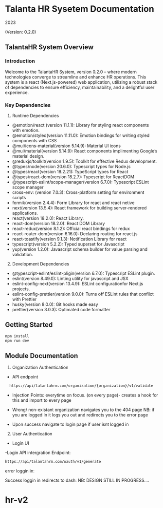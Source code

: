 # Talanta HR Sysetem Documentation

2023

(Version: 0.2.0)

## TalantaHR System Overview

### Introduction

Welcome to the TalantaHR System, version 0.2.0 – where modern technologies converge to streamline and enhance HR operations. This system is a react (Next.js-powered) web application, utilizing a robust stack of dependencies to ensure efficiency, maintainability, and a delightful user experience.

### Key Dependencies

1. Runtime Dependencies

- @emotion/react (version 11.1.1): Library for styling react components with emotion.
- @emotion/styled(version 11.11.0): Emotion bindings for writing styled components with CSS
- @mui/icons-material(version 5.14.9): Material UI icons
- @mui/material(version 5.14.9): React components implimenting Google’s material design.
- @reduxjs/toolkit(version 1.9.5): Toolkit for effective Redux development.
- @types/node(version 20.6.0): Typescript types for Node.js
- @types/react(version 18.2.21): TypeScript types for React
- @types/react-dom(version 18.2.7): Typescript for ReactDOM
- @typescript-eslint/scope-manager(version 6.7.0): Typescript ESLint scope manager
- cross-env: (version 7.0.3): Cross-platform setting for environment scripts
- formik(version 2.4.4): Form Library for react and react netive
- next(version 13.5.4): React framework for building server-rendered applications.
- react(version 18.2.0): React Library.
- react-dom(version 18.2.0): React DOM Library
- react-redux(version 8.1.2): Official react bindings for redux
- react-router-dom(version 6.16.0): Declaring routing for react.js
- react-toastify(version 9.1.3): Notification Library for react
- typescript(version 5.2.2): Typed superset for Javascript
- yup(version 1.2.0): Javascript schema builder for value parsing and validation.

2. Development Dependencies

- @typescript-eslint/eslint-pligin(version 6.7.0): Typescript ESLint plugin.
- eslint(version 8.49.0): Linting utility for javascript and JSX
- eslint-config-next(version 13.4.9): ESLint configurationfor Next.js projects.
- eslint-config-prettier(version 9.0.0): Turns off ESLint rules that conflict with Prettier
- husky(version 8.0.0): Git hooks made easy
- prettier(version 3.0.3): Optimated code formatter

## Getting Started

```bash
npm install
npm run dev
```

## Module Documentation

1. Organization Authentication

- API endpoint

```bash
  https://api/talantahrm.com/organization/{organization}/v1/validate
```

- Injection Points: everytime on focus. (on every page)- creates a hook for this and import to every page

- Wrong/ non-existant organization navigates you to the 404 page
  NB: if you are logged in it logs you out and redirects you to the error page

- Upon success navigate to login page if user isnt logged in

2. User Authentication

- Login UI

-Login API intergration
Endpoint:

```bash
https://api/talantahrm.com/oauth/v1/generate
```

error loggin in:

Success loggin in redirects to dash:
NB: DESIGN STILL IN PROGRESS....
# hr-v2
